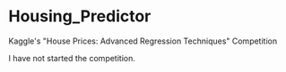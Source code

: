 # Housing_Predictor
Kaggle's "House Prices: Advanced Regression Techniques" Competition

I have not started the competition.
